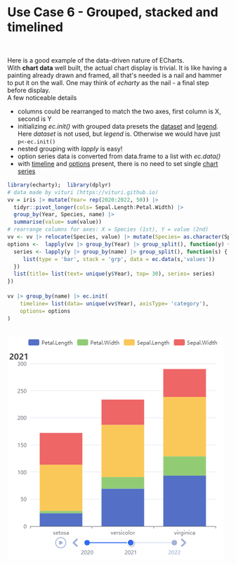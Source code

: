 # Use Case 6 - Grouped, stacked and timelined
<br />

Here is a good example of the data-driven nature of ECharts.  
With **chart data** well built, the actual chart display is trivial. It is like having a painting already drawn and framed, all that's needed is a nail and hammer to put it on the wall. One may think of *echarty* as the nail - a final step before display.  
A few noticeable details
- columns could be rearranged to match the two axes, first column is X, second is Y
- initializing *ec.init()* with grouped data presets the [dataset](https://echarts.apache.org/en/option.html#dataset) and [legend](https://echarts.apache.org/en/option.html#legend). Here *dataset* is not used, but *legend* is. Otherwise we would have just <code>p<-ec.init()</code>
- nested grouping with *lapply* is easy!
- option series data is converted from data.frame to a list with *ec.data()*
- with [timeline](https://echarts.apache.org/en/option.html#timeline) and [options](https://echarts.apache.org/en/option.html#options) present, there is no need to set single [chart series](https://echarts.apache.org/en/option.html#series)

<!--
During the making of this example we confirmed an important fact. In current ECharts v.5, **option series** work only with [data](https://echarts.apache.org/en/option.html#series-bar.data), but not with [datasets](https://echarts.apache.org/en/option.html#dataset). So although tempting, [datasetIndex](https://echarts.apache.org/en/option.html#series-bar.datasetIndex) cannot be used in option series. 
-->

```r
library(echarty);  library(dplyr)
# data made by vituri (https://vituri.github.io)
vv = iris |> mutate(Year= rep(2020:2022, 50)) |> 
  tidyr::pivot_longer(cols= Sepal.Length:Petal.Width) |> 
  group_by(Year, Species, name) |> 
  summarise(value= sum(value))
# rearrange columns for axes: X = Species (1st), Y = value (2nd)
vv <- vv |> relocate(Species, value) |> mutate(Species= as.character(Species))
options <-  lapply(vv |> group_by(Year) |> group_split(), function(y) {
  series <- lapply(y |> group_by(name) |> group_split(), function(s) {
     list(type = 'bar', stack = 'grp', data = ec.data(s,'values'))
  })
  list(title= list(text= unique(y$Year), top= 30), series= series)
})

vv |> group_by(name) |> ec.init(
	timeline= list(data= unique(vv$Year), axisType= 'category'),
	options= options
)
```
<br />
<img src="img/uc6.png" alt="stacked bars" />
<br />
